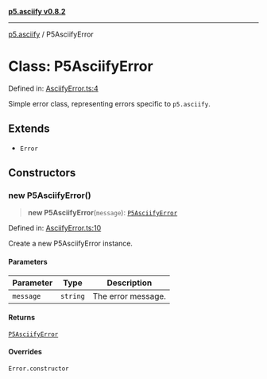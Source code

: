 [**p5.asciify v0.8.2**](../README.md)

***

[p5.asciify](../README.md) / P5AsciifyError

# Class: P5AsciifyError

Defined in: [AsciifyError.ts:4](https://github.com/humanbydefinition/p5.asciify/blob/553bb5ac82249ad767c7c569631587ea0b0f6e12/src/lib/AsciifyError.ts#L4)

Simple error class, representing errors specific to `p5.asciify`.

## Extends

- `Error`

## Constructors

### new P5AsciifyError()

> **new P5AsciifyError**(`message`): [`P5AsciifyError`](P5AsciifyError.md)

Defined in: [AsciifyError.ts:10](https://github.com/humanbydefinition/p5.asciify/blob/553bb5ac82249ad767c7c569631587ea0b0f6e12/src/lib/AsciifyError.ts#L10)

Create a new P5AsciifyError instance.

#### Parameters

| Parameter | Type | Description |
| ------ | ------ | ------ |
| `message` | `string` | The error message. |

#### Returns

[`P5AsciifyError`](P5AsciifyError.md)

#### Overrides

`Error.constructor`
